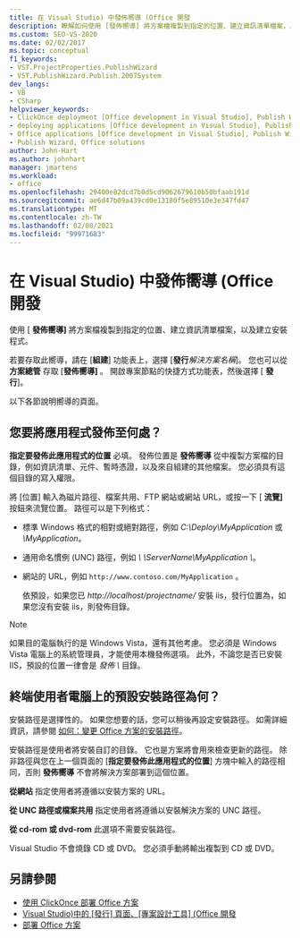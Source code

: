 ```yaml
---
title: 在 Visual Studio) 中發佈嚮導 (Office 開發
description: 瞭解如何使用 [發佈嚮導] 將方案檔複製到指定的位置、建立資訊清單檔案，以及在 Visual Studio 中建立安裝程式。
ms.custom: SEO-VS-2020
ms.date: 02/02/2017
ms.topic: conceptual
f1_keywords:
- VST.ProjectProperties.PublishWizard
- VST.PublishWizard.Publish.2007System
dev_langs:
- VB
- CSharp
helpviewer_keywords:
- ClickOnce deployment [Office development in Visual Studio], Publish Wizard
- deploying applications [Office development in Visual Studio], Publish Wizard
- Office applications [Office development in Visual Studio], Publish Wizard
- Publish Wizard, Office solutions
author: John-Hart
ms.author: johnhart
manager: jmartens
ms.workload:
- office
ms.openlocfilehash: 29400e82dcd7b0d5cd9062679610b50bfaab191d
ms.sourcegitcommit: ae6d47b09a439cd0e13180f5e89510e3e347fd47
ms.translationtype: MT
ms.contentlocale: zh-TW
ms.lasthandoff: 02/08/2021
ms.locfileid: "99971683"
---
```

# <a name="publish-wizard-office-development-in-visual-studio"></a>在 Visual Studio) 中發佈嚮導 (Office 開發
  使用 [ **發佈嚮導]** 將方案檔複製到指定的位置、建立資訊清單檔案，以及建立安裝程式。

 若要存取此嚮導，請在 [**組建**] 功能表上，選擇 [**發行***解決方案名稱*]。 您也可以從 **方案總管** 存取 [**發佈嚮導]** 。 開啟專案節點的快捷方式功能表，然後選擇 [ **發行**]。

 以下各節說明嚮導的頁面。

## <a name="where-do-you-want-to-publish-the-application"></a>您要將應用程式發佈至何處？
 **指定要發佈此應用程式的位置** 必填。 發佈位置是 **發佈嚮導** 從中複製方案檔的目錄，例如資訊清單、元件、暫時憑證，以及來自組建的其他檔案。 您必須具有這個目錄的寫入權限。

 將 [位置] 輸入為磁片路徑、檔案共用、FTP 網站或網站 URL，或按一下 [ **流覽]** 按鈕來流覽位置。 路徑可以是下列格式：

- 標準 Windows 格式的相對或絕對路徑，例如 *C:\Deploy\MyApplication* 或 *\MyApplication*。

- 通用命名慣例 (UNC) 路徑，例如 *\\ \ServerName\MyApplication \\*。

- 網站的 URL，例如 `http://www.contoso.com/MyApplication` 。

  依預設，如果您已 *http://localhost/projectname/* 安裝 iis，發行位置為，如果您沒有安裝 iis，則發佈目錄。

> [!NOTE]
> 如果目的電腦執行的是 Windows Vista，還有其他考慮。 您必須是 Windows Vista 電腦上的系統管理員，才能使用本機發佈選項。 此外，不論您是否已安裝 IIS，預設的位置一律會是 *發佈 \\* 目錄。

## <a name="what-is-the-default-installation-path-on-end-user-computers"></a>終端使用者電腦上的預設安裝路徑為何？
 安裝路徑是選擇性的。 如果您想要的話，您可以稍後再設定安裝路徑。 如需詳細資訊，請參閱 [如何：變更 Office 方案的安裝路徑](/previous-versions/bb608626(v=vs.110))。

 安裝路徑是使用者將安裝自訂的目錄。 它也是方案將會用來檢查更新的路徑。 除非路徑與您在上一個頁面的 [**指定要發佈此應用程式的位置**] 方塊中輸入的路徑相同，否則 **發佈嚮導** 不會將解決方案部署到這個位置。

 **從網站** 指定使用者將遵循以安裝方案的 URL。

 **從 UNC 路徑或檔案共用** 指定使用者將遵循以安裝解決方案的 UNC 路徑。

 **從 cd-rom 或 dvd-rom** 此選項不需要安裝路徑。

 Visual Studio 不會燒錄 CD 或 DVD。 您必須手動將輸出複製到 CD 或 DVD。

## <a name="see-also"></a>另請參閱
- [使用 ClickOnce 部署 Office 方案](../vsto/deploying-an-office-solution-by-using-clickonce.md)
- [Visual Studio&#41;中的 [發行] 頁面、[專案設計工具] &#40;Office 開發 ](../vsto/publish-page-project-designer-office-development-in-visual-studio.md)
- [部署 Office 方案](../vsto/deploying-an-office-solution.md)